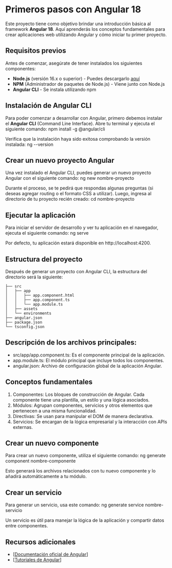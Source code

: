 # Primeros pasos con Angular 18

Este proyecto tiene como objetivo brindar una introducción básica al framework **Angular 18**. Aquí aprenderás los conceptos fundamentales para crear aplicaciones web utilizando Angular y cómo iniciar tu primer proyecto.

## Requisitos previos

Antes de comenzar, asegúrate de tener instalados los siguientes componentes:

- **Node.js** (versión 16.x o superior) - Puedes descargarlo [aquí](https://nodejs.org/)
- **NPM** (Administrador de paquetes de Node.js) - Viene junto con Node.js
- **Angular CLI** - Se instala utilizando npm

## Instalación de Angular CLI

Para poder comenzar a desarrollar con Angular, primero debemos instalar el **Angular CLI** (Command Line Interface). Abre tu terminal y ejecuta el siguiente comando:
npm install -g @angular/cli

Verifica que la instalación haya sido exitosa comprobando la versión instalada:
ng --version

## Crear un nuevo proyecto Angular

Una vez instalado el Angular CLI, puedes generar un nuevo proyecto Angular con el siguiente comando:
ng new nombre-proyecto

Durante el proceso, se te pedirá que respondas algunas preguntas (si deseas agregar routing o el formato CSS a utilizar). Luego, ingresa al directorio de tu proyecto recién creado:
cd nombre-proyecto

## Ejecutar la aplicación

Para iniciar el servidor de desarrollo y ver tu aplicación en el navegador, ejecuta el siguiente comando:
ng serve

Por defecto, tu aplicación estará disponible en http://localhost:4200.


## Estructura del proyecto

Después de generar un proyecto con Angular CLI, la estructura del directorio será la siguiente:
```
├── src
│   ├── app
│   │   ├── app.component.html
│   │   ├── app.component.ts
│   │   └── app.module.ts
│   ├── assets
│   └── environments
├── angular.json
├── package.json
└── tsconfig.json
```

## Descripción de los archivos principales:

 * src/app/app.component.ts: Es el componente principal de la aplicación.
 * app.module.ts: El módulo principal que incluye todos los componentes.
 * angular.json: Archivo de configuración global de la aplicación Angular.

## Conceptos fundamentales

1. Componentes: Los bloques de construcción de Angular. Cada componente tiene una plantilla, un estilo y una lógica asociados.
2. Módulos: Agrupan componentes, servicios y otros elementos que pertenecen a una misma funcionalidad.
3. Directivas: Se usan para manipular el DOM de manera declarativa.
4. Servicios: Se encargan de la lógica empresarial y la interacción con APIs externas.

## Crear un nuevo componente

Para crear un nuevo componente, utiliza el siguiente comando:
ng generate component nombre-componente

Esto generará los archivos relacionados con tu nuevo componente y lo añadirá automáticamente a tu módulo.

## Crear un servicio

Para generar un servicio, usa este comando:
ng generate service nombre-servicio

Un servicio es útil para manejar la lógica de la aplicación y compartir datos entre componentes.

## Recursos adicionales
 * [[Documentación oficial de Angular](https://angular.dev/overview)]
 * [[Tutoriales de Angular](https://angular.dev/tutorials)]

